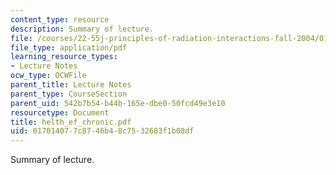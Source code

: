 ```yaml
---
content_type: resource
description: Summary of lecture.
file: /courses/22-55j-principles-of-radiation-interactions-fall-2004/017014077c8746b48c7532683f1b08df_helth_ef_chronic.pdf
file_type: application/pdf
learning_resource_types:
- Lecture Notes
ocw_type: OCWFile
parent_title: Lecture Notes
parent_type: CourseSection
parent_uid: 542b7b54-b44b-165e-dbe0-50fcd49e3e10
resourcetype: Document
title: helth_ef_chronic.pdf
uid: 01701407-7c87-46b4-8c75-32683f1b08df
---
```

Summary of lecture.

